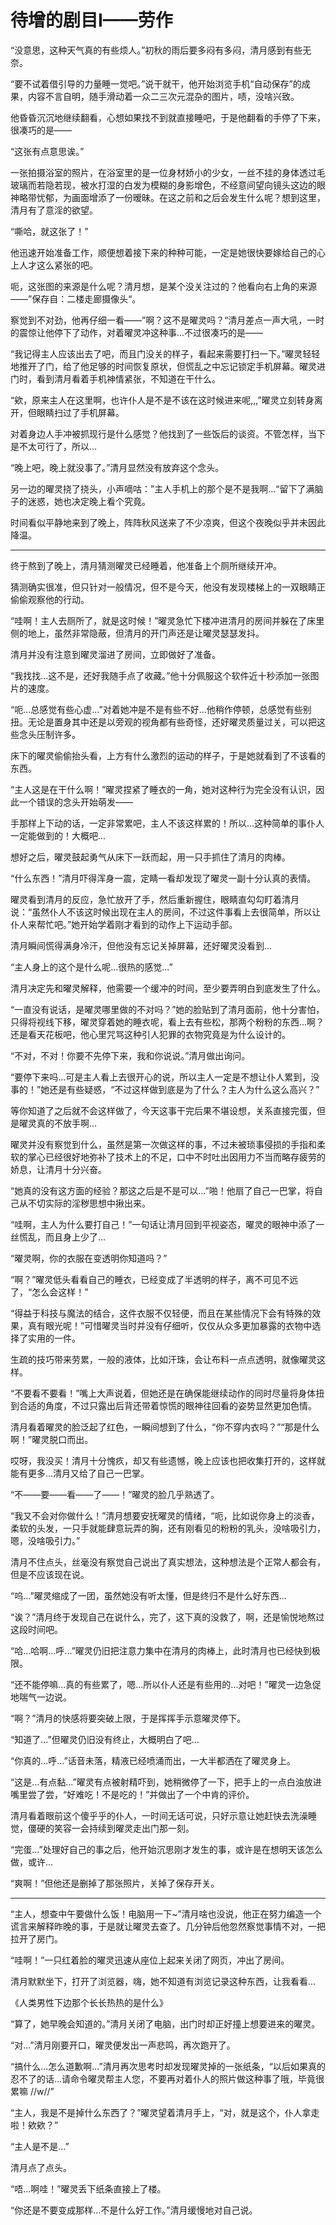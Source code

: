 # 待增的剧目I——劳作

“没意思，这种天气真的有些烦人。”初秋的雨后要多闷有多闷，清月感到有些无奈。

“要不试着借引导的力量睡一觉吧。”说干就干，他开始浏览手机“自动保存”的成果，内容不言自明，随手滑动着一众二三次元混杂的图片，啧，没啥兴致。

他昏昏沉沉地继续翻看，心想如果找不到就直接睡吧，于是他翻看的手停了下来，很凑巧的是——

“这张有点意思诶。”

一张拍摄浴室的照片，在浴室里的是一位身材娇小的少女，一丝不挂的身体透过毛玻璃而若隐若现，被水打湿的白发为模糊的身影增色，不经意间望向镜头这边的眼神略带忧郁，为画面增添了一份暧昧。在这之前和之后会发生什么呢？想到这里，清月有了意淫的欲望。

“嘶哈，就这张了！”

他迅速开始准备工作，顺便想着接下来的种种可能，一定是她很快要嫁给自己的心上人才这么紧张的吧。

呃，这张图的来源是什么呢？清月想，是某个没关注过的？他看向右上角的来源——”保存自：二楼走廊摄像头“。

察觉到不对劲，他再仔细一看——”啊？这不是曜灵吗？“清月差点一声大吼，一时的震惊让他停下了动作，对着曜灵冲这种事...不过很凑巧的是——

“我记得主人应该出去了吧，而且门没关的样子，看起来需要打扫一下。”曜灵轻轻地推开了门，给了他足够的时间恢复原状，但慌乱之中忘记锁定手机屏幕。曜灵进门时，看到清月看着手机神情紧张，不知道在干什么。

“欸，原来主人在这里啊，也许仆人是不是不该在这时候进来呢,,,”曜灵立刻转身离开，但眼睛扫过了手机屏幕。

对着身边人手冲被抓现行是什么感觉？他找到了一些饭后的谈资。不管怎样，当下是不太可行了，所以...

“晚上吧，晚上就没事了。”清月显然没有放弃这个念头。

另一边的曜灵挠了挠头，小声嘀咕：”主人手机上的那个是不是我啊...“留下了满脑子的迷惑，她也决定晚上看个究竟。

时间看似平静地来到了晚上，阵阵秋风送来了不少凉爽，但这个夜晚似乎并未因此降温。

---

终于熬到了晚上，清月猜测曜灵已经睡着，他准备上个厕所继续开冲。

猜测确实很准，但只针对一般情况，但不是今天，他没有发现楼梯上的一双眼睛正偷偷观察他的行动。

“哇啊！主人去厕所了，就是这时候！”曜灵急忙下楼冲进清月的房间并躲在了床里侧的地上，虽然非常隐蔽，但清月的开门声还是让曜灵瑟瑟发抖。 

清月并没有注意到曜灵溜进了房间，立即做好了准备。

“我找找...这不是，还好我随手点了收藏。”他十分佩服这个软件近十秒添加一张图片的速度。

“呃...总感觉有些心虚...”对着她冲是不是有些不好...他稍作停顿，总感觉有些别扭。无论是置身其中还是以旁观的视角都有些奇怪，还好曜灵质量过关，可以把这些念头压制许多。

床下的曜灵偷偷抬头看，上方有什么激烈的运动的样子，于是她就看到了不该看的东西。

“主人这是在干什么啊！”曜灵捏紧了睡衣的一角，她对这种行为完全没有认识，因此一个错误的念头开始萌发——

手那样上下动的话，一定非常累吧，主人不该这样累的！所以...这种简单的事仆人一定能做到的！大概吧...

想好之后，曜灵鼓起勇气从床下一跃而起，用一只手抓住了清月的肉棒。

“什么东西！”清月吓得浑身一震，定睛一看却发现了曜灵一副十分认真的表情。

曜灵看到清月的反应，急忙放开了手，然后重新握住，眼睛直勾勾盯着清月说：“虽然仆人不该这时候出现在主人的房间，不过这件事看上去很简单，所以让仆人来帮忙吧。”她开始学着刚才看到的动作上下运动手部。

清月瞬间慌得满身冷汗，但他没有忘记关掉屏幕，还好曜灵没看到...

“主人身上的这个是什么呢...很热的感觉...”

清月决定先和曜灵解释，他需要一个缓冲的时间，至少要弄明白到底发生了什么。

“一直没有说话，是曜灵哪里做的不对吗？”她的脸贴到了清月面前，他十分害怕，只得将视线下移，曜灵穿着她的睡衣呢，看上去有些松，那两个粉粉的东西...啊？还是看天花板吧，他心里咒骂这种引人犯罪的衣物究竟是为什么设计的。

“不对，不对！你要不先停下来，我和你说说。”清月做出询问。

“要停下来吗...可是主人看上去很开心的说，所以主人一定是不想让仆人累到，没事的！”她还是有些疑惑，“不过这样做到底是为了什么？主人为什么这么高兴？”

等你知道了之后就不会这样做了，今天这事干完后果不堪设想，关系直接完蛋，但是曜灵真的不放手啊...

曜灵并没有察觉到什么，虽然是第一次做这样的事，不过未被琐事侵损的手指和柔软的掌心已经很好地弥补了技术上的不足，口中不时吐出因用力不当而略存疲劳的娇息，让清月十分兴奋。

“她真的没有这方面的经验？那这之后是不是可以...”啪！他扇了自己一巴掌，将自己从不切实际的淫秽思想中揪出来。

“哇啊，主人为什么要打自己！”一句话让清月回到平视姿态，曜灵的眼神中添了一丝慌乱，而且身上少了...

“曜灵啊，你的衣服在变透明你知道吗？”

“啊？”曜灵低头看看自己的睡衣，已经变成了半透明的样子，离不可见不远了，“怎么会这样！”

“得益于科技与魔法的结合，这件衣服不仅轻便，而且在某些情况下会有特殊的效果，真有眼光呢！”可惜曜灵当时并没有仔细听，仅仅从众多更加暴露的衣物中选择了实用的一件。

生疏的技巧带来劳累，一般的液体，比如汗珠，会让布料一点点透明，就像曜灵这样。

“不要看不要看！”嘴上大声说着，但她还是在确保能继续动作的同时尽量将身体扭到合适的角度，不过只露出后背还带着惊慌的眼神往回看的姿势显然更加色情。

清月看着曜灵的脸泛起了红色，一瞬间想到了什么，“你不穿内衣吗？”“那是什么啊！”曜灵脱口而出。

哎呀，我没买！清月十分愧疚，却又有些遗憾，晚上应该也把收集打开的，这样就能有更多...清月又给了自己一巴掌。

“不——要——看——了——！”曜灵的脸几乎熟透了。

“我又不会对你做什么！”清月想要安抚曜灵的情绪，“呃，比如说你身上的淡香，柔软的头发，一只手就能肆意玩弄的胸，还有刚看见的粉粉的乳头，没啥吸引力，嗯，没啥吸引力。”

清月不住点头，丝毫没有察觉自己说出了真实想法，这种想法是个正常人都会有，但是不应该现在说。

“呜...”曜灵缩成了一团，虽然她没有听太懂，但是终归不是什么好东西...

“诶？”清月终于发现自己在说什么，完了，这下真的没救了，啊，还是愉悦地熬过这段时间吧。

“哈...哈啊...呼...”曜灵仍旧把注意力集中在清月的肉棒上，此时清月也已经快到极限。

“还不能停嘛...真的有些累了，嗯...所以仆人还是有些用的...对吧！”曜灵一边急促地喘气一边说。

“啊？”清月的快感将要突破上限，于是挥挥手示意曜灵停下。

“知道了...”但曜灵仍旧没有终止，大概明白了吧...

“你真的...呼...”话音未落，精液已经喷涌而出，一大半都洒在了曜灵身上。

“这是...有点黏...”曜灵有点被射精吓到，她稍微停了一下，把手上的一点白浊放进嘴里尝了尝，“好难吃！不是吃的！”并做出了一个中肯的评价。

清月看着眼前这个傻乎乎的仆人，一时间无话可说，只好示意让她赶快去洗澡睡觉，僵硬的笑容一会持续到曜灵走出门那一刻。

“完蛋...”处理好自己的事之后，他开始沉思刚才发生的事，或许是在想明天该怎么做，或许...

“爽啊！”但他还是删掉了那张照片，关掉了保存开关。

---

“主人，想查中午要做什么饭！电脑用一下~”清月啥也没说，他正在努力编造一个谎言来解释昨晚的事，于是就让曜灵去查了。几分钟后他忽然察觉事情不对，一把拉开了房门。

“哇啊！”一只红着脸的曜灵迅速从座位上起来关闭了网页，冲出了房间。

清月默默坐下，打开了浏览器，嗨，她不知道有浏览记录这种东西，让我看看...

《人类男性下边那个长长热热的是什么》

“算了，她早晚会知道的。”清月关闭了电脑，出门时却正好撞上想要进来的曜灵。

“对...”清月刚要开口，曜灵便发出一声悲鸣，再次跑开了。

“搞什么...怎么道歉啊...”清月再次思考时却发现曜灵掉的一张纸条，“以后如果真的忍不了的话...请命令曜灵帮主人您，不要再对着仆人的照片做这种事了哦，毕竟很累嘛 //w//”

“主人，我是不是掉什么东西了？”曜灵望着清月手上，“对，就是这个，仆人拿走啦！欸欸？”

“主人是不是...”

清月点了点头。

“唔...啊哇！”曜灵丢下纸条直接上了楼。

“你还是不要变成那样...不是什么好工作。”清月缓慢地对自己说。